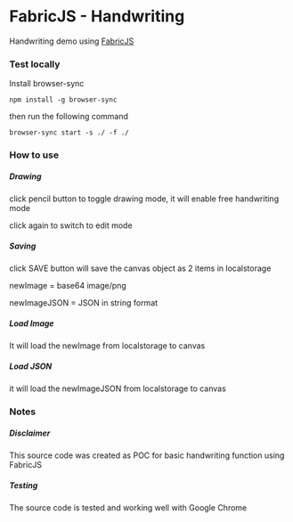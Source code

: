 # FabricJS - Handwriting

Handwriting demo using [FabricJS](https://github.com/fabricjs/fabric.js)



### Test locally

Install browser-sync

`npm install -g browser-sync`

then run the following command

`browser-sync start -s ./ -f ./`



### How to use

##### Drawing

click pencil button to toggle drawing mode, it will enable free handwriting mode

click again to switch to edit mode



##### Saving

click SAVE button will save the canvas object as 2 items in localstorage

newImage = base64 image/png

newImageJSON = JSON in string format



##### Load Image

It will load the newImage from localstorage to canvas



##### Load JSON

it will load the newImageJSON from localstorage to canvas



### Notes

##### Disclaimer

This source code was created as POC for basic handwriting function using FabricJS



##### Testing

The source code is tested and working well with Google Chrome